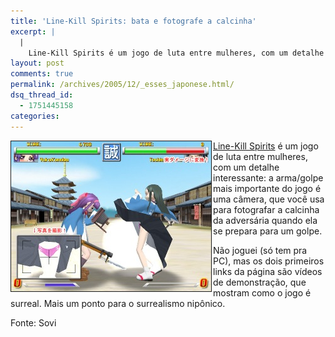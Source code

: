 ```yaml
---
title: 'Line-Kill Spirits: bata e fotografe a calcinha'
excerpt: |
  |
    Line-Kill Spirits é um jogo de luta entre mulheres, com um detalhe interessante: a arma/golpe mais importante do jogo é uma câmera, que você usa para fotografar a calcinha da adversária quando ela se prepara para um golpe. Não joguei...
layout: post
comments: true
permalink: /archives/2005/12/_esses_japonese.html/
dsq_thread_id:
  - 1751445158
categories:
---
```

<img title="linekill.jpg" src="/archives/img/linekill.jpg" width="320" height="240" align="left" style="margin-right:2px" border="1" />[Line-Kill Spirits][1] é um jogo de luta entre mulheres, com um detalhe interessante: a arma/golpe mais importante do jogo é uma câmera, que você usa para fotografar a calcinha da adversária quando ela se prepara para um golpe.

Não joguei (só tem pra PC), mas os dois primeiros links da página são vídeos de demonstração, que mostram como o jogo é surreal. Mais um ponto para o surrealismo nipônico.

Fonte: Sovi

 [1]: http://gpsc.hp.infoseek.co.jp/
